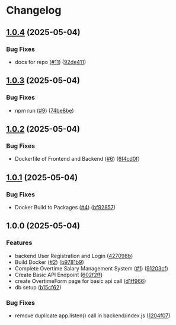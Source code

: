 # Changelog

## [1.0.4](https://github.com/wulukewu/overtime-salary/compare/v1.0.3...v1.0.4) (2025-05-04)


### Bug Fixes

* docs for repo ([#11](https://github.com/wulukewu/overtime-salary/issues/11)) ([92de411](https://github.com/wulukewu/overtime-salary/commit/92de411e64ce2e6868e2b1af2d77fcc148485966))

## [1.0.3](https://github.com/wulukewu/overtime-salary/compare/v1.0.2...v1.0.3) (2025-05-04)


### Bug Fixes

* npm run ([#9](https://github.com/wulukewu/overtime-salary/issues/9)) ([74be8be](https://github.com/wulukewu/overtime-salary/commit/74be8be87ae9c3306c428bd8d0777d4c2da39ade))

## [1.0.2](https://github.com/wulukewu/overtime-salary/compare/v1.0.1...v1.0.2) (2025-05-04)


### Bug Fixes

* Dockerfile of Frontend and Backend ([#6](https://github.com/wulukewu/overtime-salary/issues/6)) ([6f4cd0f](https://github.com/wulukewu/overtime-salary/commit/6f4cd0fc3a88f62d35dcd973031d9328a0858f41))

## [1.0.1](https://github.com/wulukewu/overtime-salary/compare/v1.0.0...v1.0.1) (2025-05-04)


### Bug Fixes

* Docker Build to Packages ([#4](https://github.com/wulukewu/overtime-salary/issues/4)) ([bf92857](https://github.com/wulukewu/overtime-salary/commit/bf92857d46d02b1c5cf2d4d59a75ca94c32bb537))

## 1.0.0 (2025-05-04)


### Features

* backend User Registration and Login ([427098b](https://github.com/wulukewu/overtime-salary/commit/427098beb7802e43767ca21842c014ec840af8e6))
* Build Docker ([#2](https://github.com/wulukewu/overtime-salary/issues/2)) ([b9781b9](https://github.com/wulukewu/overtime-salary/commit/b9781b9951d06b710b9259e8cfb312255389c398))
* Complete Overtime Salary Management System ([#1](https://github.com/wulukewu/overtime-salary/issues/1)) ([91203cf](https://github.com/wulukewu/overtime-salary/commit/91203cfa46c09a294e28d3c7c2aa52a925010036))
* Create Basic API Endpoint ([602f2ff](https://github.com/wulukewu/overtime-salary/commit/602f2ff193d1b0e1d57885ec0ef371128d4eae50))
* create OvertimeForm page for basic api call ([d1ff966](https://github.com/wulukewu/overtime-salary/commit/d1ff966b9d4f832ae1120715e68ade37ec8eb15a))
* db setup ([b15cf62](https://github.com/wulukewu/overtime-salary/commit/b15cf628acfaafe66a1f2bc0b06aadcd9ceb747b))


### Bug Fixes

* remove duplicate app.listen() call in backend/index.js ([1204f07](https://github.com/wulukewu/overtime-salary/commit/1204f0730d745a6cb627144772df13406a0b215e))
